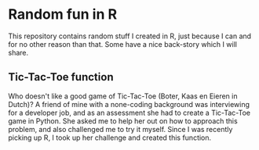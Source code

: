 # Random fun in R
This repository contains random stuff I created in R, just because I can and for no other reason than that. Some have a nice back-story which I will share.

## Tic-Tac-Toe function
Who doesn't like a good game of Tic-Tac-Toe (Boter, Kaas en Eieren in Dutch)? A friend of mine with a none-coding background was interviewing for a developer job, and as an assessment she had to create a Tic-Tac-Toe game in Python. She asked me to help her out on how to approach this problem, and also challenged me to try it myself. Since I was recently picking up R, I took up her challenge and created this function. 